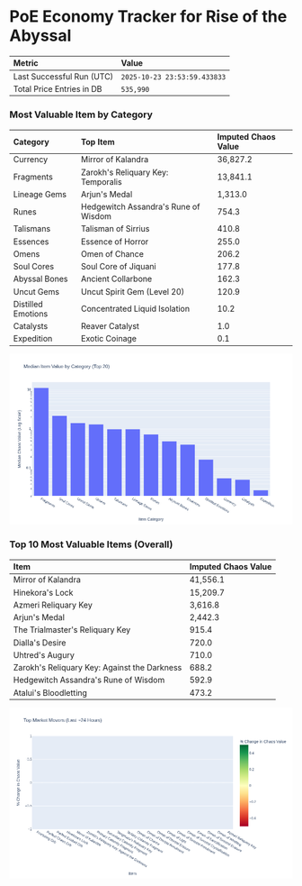 # PoE Economy Tracker for Rise of the Abyssal

<!-- START_MAINTENANCE -->
| Metric | Value |
|:---|:---|
| Last Successful Run (UTC) | `2025-10-23 23:53:59.433833` |
| Total Price Entries in DB | `535,990` |

<!-- END_MAINTENANCE -->

<!-- START_DATAFRAME_DEBUG -->
<!-- END_DATAFRAME_DEBUG -->

<!-- START_CATEGORY_ANALYSIS -->
### Most Valuable Item by Category
| Category | Top Item | Imputed Chaos Value |
| :--- | :--- | :--- |
| Currency | Mirror of Kalandra | 36,827.2 |
| Fragments | Zarokh's Reliquary Key: Temporalis | 13,841.1 |
| Lineage Gems | Arjun's Medal | 1,313.0 |
| Runes | Hedgewitch Assandra's Rune of Wisdom | 754.3 |
| Talismans | Talisman of Sirrius | 410.8 |
| Essences | Essence of Horror | 255.0 |
| Omens | Omen of Chance | 206.2 |
| Soul Cores | Soul Core of Jiquani | 177.8 |
| Abyssal Bones | Ancient Collarbone | 162.3 |
| Uncut Gems | Uncut Spirit Gem (Level 20) | 120.9 |
| Distilled Emotions | Concentrated Liquid Isolation | 10.2 |
| Catalysts | Reaver Catalyst | 1.0 |
| Expedition | Exotic Coinage | 0.1 |


![Category Analysis Chart](charts/category_analysis.png)
<!-- END_ANALYSIS -->

<!-- START_ANALYSIS -->
### Top 10 Most Valuable Items (Overall)
| Item | Imputed Chaos Value |
| :--- | :--- |
| Mirror of Kalandra | 41,556.1 |
| Hinekora's Lock | 15,209.7 |
| Azmeri Reliquary Key | 3,616.8 |
| Arjun's Medal | 2,442.3 |
| The Trialmaster's Reliquary Key | 915.4 |
| Dialla's Desire | 720.0 |
| Uhtred's Augury | 710.0 |
| Zarokh's Reliquary Key: Against the Darkness | 688.2 |
| Hedgewitch Assandra's Rune of Wisdom | 592.9 |
| Atalui's Bloodletting | 473.2 |


![Market Movers Chart](charts/market_movers.png)
<!-- END_ANALYSIS -->
